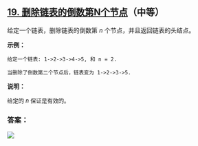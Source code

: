 ## [19. 删除链表的倒数第N个节点](https://leetcode-cn.com/problems/remove-nth-node-from-end-of-list/)（中等）

给定一个链表，删除链表的倒数第 *n* 个节点，并且返回链表的头结点。

**示例：**

```
给定一个链表: 1->2->3->4->5, 和 n = 2.

当删除了倒数第二个节点后，链表变为 1->2->3->5.
```

**说明：**

<font size=2>给定的 *n* 保证是有效的。</font>



### 答案：



![](https://img-blog.csdnimg.cn/20200807155236311.png)

#### 